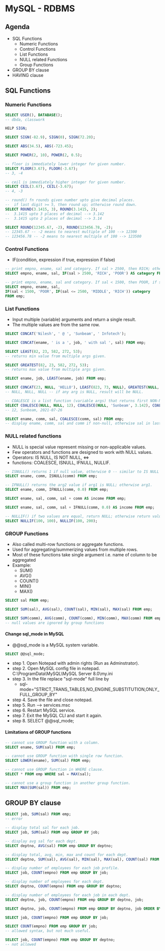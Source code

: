 # MySQL - RDBMS

## Agenda
* SQL Functions
	* Numeric Functions
	* Control Functions
	* List Functions
	* NULL related Functions
	* Group Functions
* GROUP BY clause
* HAVING clause

## SQL Functions

### Numeric Functions

```SQL
SELECT USER(), DATABASE();
-- dbda, classwork

HELP SIGN;

SELECT SIGN(-82.9), SIGN(0), SIGN(72.20);

SELECT ABS(34.5), ABS(-723.45);

SELECT POWER(2, 10), POWER(2, 0.5);

-- floor is immediately lower integer for given number.
SELECT FLOOR(3.67), FLOOR(-3.67);
-- 3, -4

-- ceil is immediately higher integer for given number.
SELECT CEIL(3.67), CEIL(-3.67);
-- 4, -3

-- round() fn rounds given number upto give decimal places.
-- 	if last digit >= 5, then round up; otherwise round down.
SELECT ROUND(3.1415, 3), ROUND(3.1415, 2);
-- 	3.1415 upto 3 places of decimal --> 3.142
-- 	3.1415 upto 2 places of decimal --> 3.14

SELECT ROUND(12345.67, -2), ROUND(123456.78, -2);
-- 12345.67 -- -2 means to nearest multiple of 100 --> 12300
-- 123456.78 -- -2 means to nearest multiple of 100 --> 123500
```

### Control Functions
* IF(condition, expression if true, expression if false)

```SQL
-- print empno, ename, sal and category. If sal > 2500, then RICH; otherwise POOR.
SELECT empno, ename, sal, IF(sal > 2500, 'RICH', 'POOR') AS category FROM emp;

-- print empno, ename, sal and category. If sal < 1500, then POOR, if sal between 1500 AND 2500 then MIDDLE, otherwise RICH.
SELECT empno, ename, sal,
IF(sal < 1500, 'POOR', IF(sal <= 2500, 'MIDDLE', 'RICH')) category
FROM emp;
```

### List Functions
* Input multiple (variable) arguments and return a single result.
* The multiple values are from the same row.

```SQL
SELECT CONCAT('Nilesh', ' @ ', 'Sunbeam', ' Infotech');

SELECT CONCAT(ename, ' is a ', job, ' with sal ', sal) FROM emp;

SELECT LEAST(82, 23, 582, 272, 53);
-- returns min value from multiple args given.

SELECT GREATEST(82, 23, 582, 272, 53);
-- returns max value from multiple args given.

SELECT ename, job, LEAST(ename, job) FROM emp;

SELECT CONCAT(23, NULL, 'HELLO'), LEAST(823, 73, NULL), GREATEST(NULL, 76, 838);
-- NULL, NULL, NULL -- if any arg is NULL, result will be NULL.

-- COALESCE is a list function (variable args) that returns first NON-NULL value.
SELECT COALESCE(NULL, NULL, 12), COALESCE(NULL, 'Sunbeam', 3.142), COALESCE('2021-07-26', NULL, 7229);
-- 12, Sunbeam, 2021-07-26

SELECT ename, comm, sal, COALESCE(comm, sal) FROM emp;
-- display ename, comm, sal and comm if non-null, otherwise sal in last column.
```

### NULL related functions
* NULL is special value represent missing or non-applicable values.
* Few operators and functions are designed to work with NULL values.
* Operators: IS NULL, IS NOT NULL, <=>
* functions: COALESCE, ISNULL, IFNULL, NULLIF.

```SQL
-- ISNULL() returns 1 if null value, otherwise 0 -- similar to IS NULL operator.
SELECT ename, comm, ISNULL(comm) FROM emp;

-- IFNULL() returns the arg2 value if arg1 is NULL; otherwise arg1.
SELECT ename, comm, IFNULL(comm, 0.0) FROM emp;

SELECT ename, sal, comm, sal + comm AS income FROM emp;

SELECT ename, sal, comm, sal + IFNULL(comm, 0.0) AS income FROM emp;

-- NULLIF() if two values are equal, return NULL; otherwise return value1.
SELECT NULLIF(100, 100), NULLIF(100, 200);
```

### GROUP Functions
* Also called multi-row functions or aggregate functions.
* Used for aggregating/summerizing values from multiple rows.
* Most of these functions take single argument i.e. name of column to be aggregated
* Example:
	* SUM()
	* AVG()
	* COUNT()
	* MIN()
	* MAX()

```SQL
SELECT sal FROM emp;

SELECT SUM(sal), AVG(sal), COUNT(sal), MIN(sal), MAX(sal) FROM emp;

SELECT SUM(comm), AVG(comm), COUNT(comm), MIN(comm), MAX(comm) FROM emp;
-- null values are ignored by group functions
```

#### Change sql_mode in MySQL

* @@sql_mode is a MySQL system variable.

```SQL
SELECT @@sql_mode;
```

* step 1. Open Notepad with admin rights (Run as Adminstrator).
* step 2. Open MySQL config file in notepad. C:\ProgramData\MySQL\MySQL Server 8.0\my.ini
* step 3. In the file replace "sql-mode" full line by
	* sql-mode="STRICT_TRANS_TABLES,NO_ENGINE_SUBSTITUTION,ONLY_FULL_GROUP_BY"
* step 4. Save the file and close notepad.
* step 5. Run --> services.msc
* step 6. Restart MySQL service.
* step 7. Exit the MySQL CLI and start it again.
* step 8. SELECT @@sql_mode;

#### Limitations of GROUP functions

```SQL
-- cannot use GROUP function with a column.
SELECT ename, SUM(sal) FROM emp;

-- cannot use GROUP function with single row function.
SELECT LOWER(ename), SUM(sal) FROM emp;

-- cannot use GROUP function in WHERE clause.
SELECT * FROM emp WHERE sal = MAX(sal);

-- cannot use a group function in another group function.
SELECT MAX(SUM(sal)) FROM emp;
```

## GROUP BY clause

```SQL
SELECT job, SUM(sal) FROM emp;
-- error

-- display total sal for each job.
SELECT job, SUM(sal) FROM emp GROUP BY job;

-- display avg sal for each dept.
SELECT deptno, AVG(sal) FROM emp GROUP BY deptno;

-- display total, avg, min, max and count for each dept.
SELECT deptno, SUM(sal), AVG(sal), MIN(sal), MAX(sal), COUNT(sal) FROM emp GROUP BY deptno;

-- display number of employees for each job profile.
SELECT job, COUNT(empno) FROM emp GROUP BY job;

-- display number of employees for each dept.
SELECT deptno, COUNT(empno) FROM emp GROUP BY deptno;

-- display number of employees for each job in each dept.
SELECT deptno, job, COUNT(empno) FROM emp GROUP BY deptno, job;

SELECT deptno, job, COUNT(empno) FROM emp GROUP BY deptno, job ORDER BY deptno, job;
```

```SQL
SELECT job, COUNT(empno) FROM emp GROUP BY job;

SELECT COUNT(empno) FROM emp GROUP BY job;
-- allowed syntax, but not much useful.

SELECT job, COUNT(empno) FROM emp GROUP BY deptno;
-- not allowed

```
